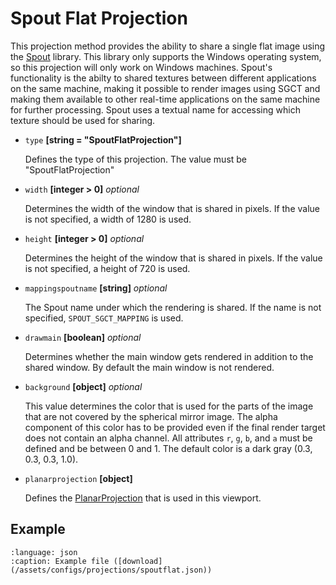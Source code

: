 # Spout Flat Projection
This projection method provides the ability to share a single flat image using the [Spout](https://spout.zeal.co/) library. This library only supports the Windows operating system, so this projection will only work on Windows machines. Spout's functionality is the abilty to shared textures between different applications on the same machine, making it possible to render images using SGCT and making them available to other real-time applications on the same machine for further processing. Spout uses a textual name for accessing which texture should be used for sharing.

- `type` **[string = "SpoutFlatProjection"]**

  Defines the type of this projection. The value must be "SpoutFlatProjection"

- `width` **[integer > 0]** _optional_

  Determines the width of the window that is shared in pixels. If the value is not specified, a width of 1280 is used.

- `height` **[integer > 0]** _optional_

  Determines the height of the window that is shared in pixels. If the value is not specified, a height of 720 is used.

- `mappingspoutname` **[string]** _optional_

  The Spout name under which the rendering is shared. If the name is not specified, `SPOUT_SGCT_MAPPING` is used.

- `drawmain` **[boolean]** _optional_

  Determines whether the main window gets rendered in addition to the shared window. By default the main window is not rendered.

- `background` **[object]** _optional_

  This value determines the color that is used for the parts of the image that are not covered by the spherical mirror image. The alpha component of this color has to be provided even if the final render target does not contain an alpha channel. All attributes `r`, `g`, `b`, and `a` must be defined and be between 0 and 1. The default color is a dark gray (0.3, 0.3, 0.3, 1.0).

- `planarprojection` **[object]**

  Defines the [PlanarProjection](planarprojection) that is used in this viewport.

## Example
```{literalinclude} /assets/configs/projections/spoutflat.json
:language: json
:caption: Example file ([download](/assets/configs/projections/spoutflat.json))
```
